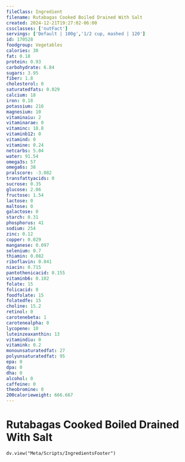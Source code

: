 ```yaml
---
fileClass: Ingredient
filename: Rutabagas Cooked Boiled Drained With Salt
created: 2024-12-21T19:27:02-06:00
cssclasses: ['nutFact']
servings: ['Default | 100g','1/2 cup, mashed | 120']
id: 170528
foodgroup: Vegetables
calories: 30
fat: 0.18
protein: 0.93
carbohydrate: 6.84
sugars: 3.95
fiber: 1.8
cholesterol: 0
saturatedfats: 0.029
calcium: 18
iron: 0.18
potassium: 216
magnesium: 10
vitaminaiu: 2
vitaminarae: 0
vitaminc: 18.8
vitaminb12: 0
vitamind: 0
vitamine: 0.24
netcarbs: 5.04
water: 91.54
omega3s: 57
omega6s: 38
pralscore: -3.082
transfattyacids: 0
sucrose: 0.35
glucose: 2.06
fructose: 1.54
lactose: 0
maltose: 0
galactose: 0
starch: 0.31
phosphorus: 41
sodium: 254
zinc: 0.12
copper: 0.029
manganese: 0.097
selenium: 0.7
thiamin: 0.082
riboflavin: 0.041
niacin: 0.715
pantothenicacid: 0.155
vitaminb6: 0.102
folate: 15
folicacid: 0
foodfolate: 15
folatedfe: 15
choline: 15.2
retinol: 0
carotenebeta: 1
carotenealpha: 0
lycopene: 10
luteinzeaxanthin: 13
vitamindiu: 0
vitamink: 0.2
monounsaturatedfat: 27
polyunsaturatedfat: 95
epa: 0
dpa: 0
dha: 0
alcohol: 0
caffeine: 0
theobromine: 0
200calorieweight: 666.667
---
```


# Rutabagas Cooked Boiled Drained With Salt

```dataviewjs
dv.view("Meta/Scripts/IngredientsFooter")
```
